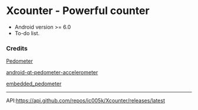 # Xcounter - Powerful counter

* Android version >= 6.0
* To-do list.

### Credits

[Pedometer](https://github.com/vikasy/Pedometer)&nbsp; &nbsp; &nbsp; &nbsp; &nbsp;

[android-qt-pedometer-accelerometer](https://github.com/adct-the-experimenter/android-qt-pedometer-accelerometer)&nbsp; &nbsp; &nbsp; &nbsp; &nbsp;

[embedded_pedometer](https://github.com/nerajbobra/embedded_pedometer)&nbsp; &nbsp; &nbsp; &nbsp; &nbsp;

---

API:https://api.github.com/repos/ic005k/Xcounter/releases/latest
